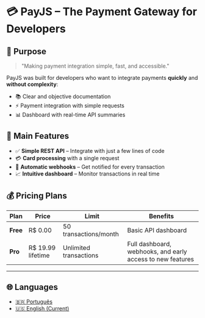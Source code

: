 # 💳 PayJS – The Payment Gateway for Developers

## 🎯 Purpose

> "Making payment integration simple, fast, and accessible."

PayJS was built for developers who want to integrate payments **quickly** and **without complexity**:

- 📚 Clear and objective documentation
- ⚡ Payment integration with simple requests
- 📊 Dashboard with real-time API summaries

## 🚀 Main Features

- ✅ **Simple REST API** – Integrate with just a few lines of code
- 💳 **Card processing** with a single request
- 🔄 **Automatic webhooks** – Get notified for every transaction
- 📈 **Intuitive dashboard** – Monitor transactions in real time

## 💰 Pricing Plans

| Plan        | Price             | Limit                   | Benefits                                                   |
|-------------|------------------|--------------------------|-------------------------------------------------------------|
| **Free**    | R$ 0.00           | 50 transactions/month     | Basic API dashboard                                         |
| **Pro**     | R$ 19.99 lifetime | Unlimited transactions   | Full dashboard, webhooks, and early access to new features  |

---

## 🌐 Languages

- [🇧🇷 Português](README.pt.md)
- [🇺🇸 English (Current)](README.md)
